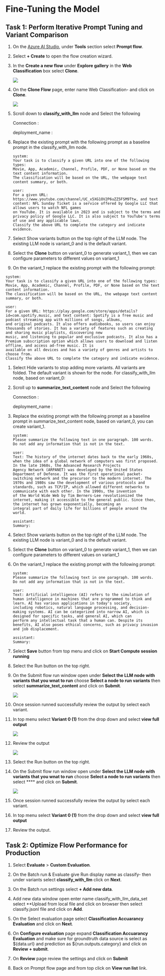 # Fine-Tuning the Model 

## Task 1: Perform Iterative Prompt Tuning and Variant Comparison 

1. On the [Azure AI Studio](https://ai.azure.com/?tid=f9733b59-6ed1-4cb1-a5c4-55f5c0d6ad6f), under **Tools** section select **Prompt flow**.

1. Select **+ Create** to open the flow creation wizard.

1. In the **Create a new flow** under **Explore gallery** in the **Web Classification** box select **Clone**.

     ![](./media/image-35.png)

1. On the **Clone Flow** page, enter name Web Classification-<inject key="DeploymentID" enableCopy="false"/> and click on **Clone**.

      ![](./media/image-36.png)

1. Scroll down to **classify_with_llm** node and Select the following 

     Connection : 

     deployment_name : 
   
1. Replace the existing prompt with the following prompt as a baseline prompt in the classify_with_llm node.

   ```
   system:
   Your task is to classify a given URL into one of the following types:
   Movie, App, Academic, Channel, Profile, PDF, or None based on the text content information.
   The classification will be based on the URL, the webpage text content summary, or both.

   user:
   For a given URL: https://www.youtube.com/channel/UC_x5XG1OV2P6uZZ5FSM9Ttw, and text content: NFL Sunday Ticket is a service offered by Google LLC that allows users to watch NFL games 
   on YouTube. It is available in 2023 and is subject to the terms and privacy policy of Google LLC. It is also subject to YouTube's terms of use and any applicable laws.
   Classify the above URL to complete the category and indicate evidence.
   
   ```

1. Select Show variants button on the top right of the LLM node. The existing LLM node is variant_0 and is the default variant.
1. Select the **Clone** button on variant_0 to generate variant_1, then we can configure parameters to different values on variant_1
1. On the variant_1 replace the existing prompt with the following prompt:

  ```  
  system:  
  Your task is to classify a given URL into one of the following types:
  Movie, App, Academic, Channel, Profile, PDF, or None based on the text content information.
  The classification will be based on the URL, the webpage text content summary, or both.

  user:
  For a given URL: https://play.google.com/store/apps/details?id=com.spotify.music, and text content: Spotify is a free music and podcast streaming app with millions of songs, albums, 
  and original podcasts. It also offers audiobooks, so users can enjoy thousands of stories. It has a variety of features such as creating and sharing music playlists, discovering new 
  music, and listening to popular and exclusive podcasts. It also has a Premium subscription option which allows users to download and listen offline, and access ad-free music. It is 
  available on all devices and has a variety of genres and artists to choose from.
  Classify the above URL to complete the category and indicate evidence.

  ```

1. Select Hide variants to stop adding more variants. All variants are folded. The default variant is shown for the node. For classify_with_llm node, based on variant_0:

1. Scroll up to **summarize_text_content** node and Select the following 

     Connection : 

     deployment_name : 

1. Replace the existing prompt with the following prompt as a baseline prompt in summarize_text_content node, based on variant_0, you can create variant_1.  
     
   ```  
   system:
   Please summarize the following text in one paragraph. 100 words.
   Do not add any information that is not in the text.

   user:
   Text: The history of the internet dates back to the early 1960s, when the idea of a global network of computers was first proposed. In the late 1960s, the Advanced Research Projects 
   Agency Network (ARPANET) was developed by the United States Department of Defense. It was the first operational packet-switching network and the precursor to the modern internet. The 
   1970s and 1980s saw the development of various protocols and standards, such as TCP/IP, which allowed different networks to communicate with each other. In the 1990s, the invention 
   of the World Wide Web by Tim Berners-Lee revolutionized the internet, making it accessible to the general public. Since then, the internet has grown exponentially, becoming an 
   integral part of daily life for billions of people around the world.

   assistant:
   Summary:
   ```

1. Select Show variants button on the top right of the LLM node. The existing LLM node is variant_0 and is the default variant.
1. Select the **Clone** button on variant_0 to generate variant_1, then we can configure parameters to different values on variant_1
1. On the variant_1 replace the existing prompt with the following prompt:

   ```
   system:
   Please summarize the following text in one paragraph. 100 words.
   Do not add any information that is not in the text.

   user:
   Text: Artificial intelligence (AI) refers to the simulation of human intelligence in machines that are programmed to think and learn. AI has various applications in today's society, 
   including robotics, natural language processing, and decision-making systems. AI can be categorized into narrow AI, which is designed for specific tasks, and general AI, which can 
   perform any intellectual task that a human can. Despite its benefits, AI also poses ethical concerns, such as privacy invasion and job displacement.

   assistant:
   Summary:

   ```
1. Select **Save** button from top menu and click on **Start Compute session running** 
1. Select the Run button on the top right.
1. On the Submit flow run window open under **Select the LLM node with variants that you wnat to run** choose **Select a node to run variants** then select **summarize_text_content** 
   and click on **Submit**. 

   ![](./media/image-41.png)
   
1. Once session runned successfully review the output by select each variant.

1. In top menu select **Variant 0 (1)** from the drop down and select **view full output**

   ![](./media/image-39.png)

1. Review the output  

   ![](./media/image-40.png)


1. Select the Run button on the top right.
1. On the Submit flow run window open under **Select the LLM node with variants that you wnat to run** choose **Select a node to run variants** then select **** 
   and click on **Submit**. 

    ![](./media/image-42.png)

1. Once session runned successfully review the output by select each variant.

1. In top menu select **Variant 0 (1)** from the drop down and select **view full output**

1. Review the output.  

## Task 2: Optimize Flow Performance for Production 

1. Select **Evaluate** > **Custom Evaluation**.

1. On the Batch run & Evaluate give Run display name as classify- then under variants select **classify_with_llm** click on **Next**.

1. On the Batch run settings select **+ Add new data**.

1. Add new data window open enter name  classify_with_llm_data_set select **Upload from local file and click on browser then select classify.jsonl file and click on **Add**.

1. On the Select evaluation page select **Classification Accuarancy Evaluation** and click on **Next**.

1. On **Configure evaluation** page expand **Classification Accuarancy Evaluation** and make sure for groundtruth data source is select as ${data.url}
and prediction as ${run.outputs.category} and click on **Review + submit**.

1. On **Review** page review the settings and click on **Submit**

1. Back on Prompt flow page and from top click on **View run list** link.
